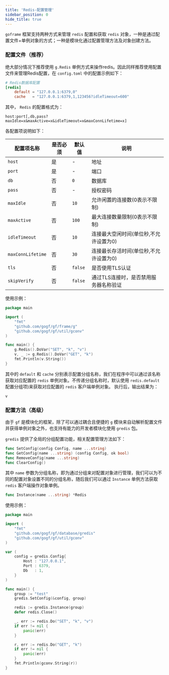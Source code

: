 ```yaml
---
title: 'Redis-配置管理'
sidebar_position: 0
hide_title: true
---
```


`goframe` 框架支持两种方式来管理 `redis` 配置和获取 `redis` 对象，一种是通过配置文件+单例对象的方式；一种是模块化通过配置管理方法及对象创建方法。

### 配置文件（推荐）

绝大部分情况下推荐使用 `g.Redis` 单例方式来操作redis。因此同样推荐使用配置文件来管理Redis配置，在 `config.toml` 中的配置示例如下：

```toml
# Redis数据库配置
[redis]
    default = "127.0.0.1:6379,0"
    cache   = "127.0.0.1:6379,1,123456?idleTimeout=600"

```

其中， `Redis` 的配置格式为：

`host:port[,db,pass?maxIdle=x&maxActive=x&idleTimeout=x&maxConnLifetime=x]`

各配置项说明如下：

| 配置项名称 | 是否必须 | 默认值 | 说明 |
| --- | --- | --- | --- |
| `host` | 是 | - | 地址 |
| `port` | 是 | - | 端口 |
| `db` | 否 | `0` | 数据库 |
| `pass` | 否 | - | 授权密码 |
| `maxIdle` | 否 | `10` | 允许闲置的连接数(0表示不限制) |
| `maxActive` | 否 | `100` | 最大连接数量限制(0表示不限制) |
| `idleTimeout` | 否 | `10` | 连接最大空闲时间(单位秒,不允许设置为0) |
| `maxConnLifetime` | 否 | `30` | 连接最长存活时间(单位秒,不允许设置为0) |
| `tls` | 否 | `false` | 是否使用TLS认证 |
| `skipVerify` | 否 | `false` | 通过TLS连接时，是否禁用服务器名称验证 |

使用示例：

```go
package main

import (
    "fmt"
    "github.com/gogf/gf/frame/g"
    "github.com/gogf/gf/util/gconv"
)

func main() {
    g.Redis().DoVar("SET", "k", "v")
    v, _ := g.Redis().DoVar("GET", "k")
    fmt.Println(v.String())
}

```

其中的 `default` 和 `cache` 分别表示配置分组名称，我们在程序中可以通过该名称获取对应配置的 `redis` 单例对象。不传递分组名称时，默认使用 `redis.default` 配置分组项)来获取对应配置的 `redis` 客户端单例对象。 执行后，输出结果为：

```html
v

```

### 配置方法（高级）

由于 `gf` 是模块化的框架，除了可以通过耦合且便捷的 `g` 模块来自动解析配置文件并获得单例对象之外，也支持有能力的开发者模块化使用 `gredis` 包。

`gredis` 提供了全局的分组配置功能，相关配置管理方法如下：

```go
func SetConfig(config Config, name ...string)
func GetConfig(name ...string) (config Config, ok bool)
func RemoveConfig(name ...string)
func ClearConfig()

```

其中 `name` 参数为分组名称，即为通过分组来对配置对象进行管理，我们可以为不同的配置对象设置不同的分组名称，随后我们可以通过 `Instance` 单例方法获取 `redis` 客户端操作对象单例。

```go
func Instance(name ...string) *Redis

```

使用示例：

```go
package main

import (
	"fmt"
	"github.com/gogf/gf/database/gredis"
	"github.com/gogf/gf/util/gconv"
)

var (
	config = gredis.Config{
		Host : "127.0.0.1",
		Port : 6379,
		Db   : 1,
	}
)

func main() {
	group := "test"
	gredis.SetConfig(&config, group)

	redis := gredis.Instance(group)
	defer redis.Close()

	_, err := redis.Do("SET", "k", "v")
	if err != nil {
		panic(err)
	}

	r, err := redis.Do("GET", "k")
	if err != nil {
		panic(err)
	}
	fmt.Println(gconv.String(r))
}

```